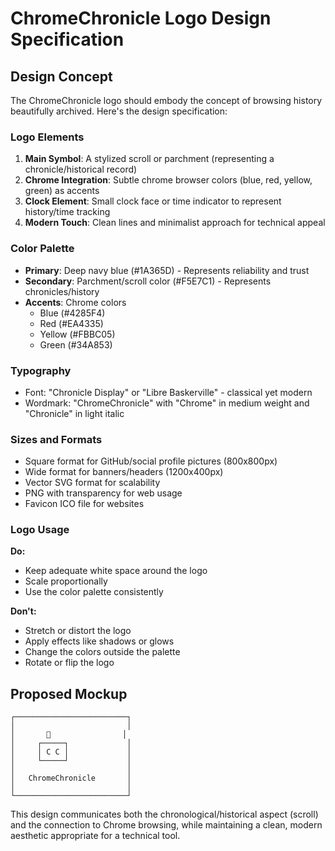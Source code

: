 # ChromeChronicle Logo Design Specification

## Design Concept

The ChromeChronicle logo should embody the concept of browsing history beautifully archived. Here's the design specification:

### Logo Elements

1. **Main Symbol**: A stylized scroll or parchment (representing a chronicle/historical record)
2. **Chrome Integration**: Subtle chrome browser colors (blue, red, yellow, green) as accents
3. **Clock Element**: Small clock face or time indicator to represent history/time tracking
4. **Modern Touch**: Clean lines and minimalist approach for technical appeal

### Color Palette

- **Primary**: Deep navy blue (#1A365D) - Represents reliability and trust
- **Secondary**: Parchment/scroll color (#F5E7C1) - Represents chronicles/history
- **Accents**: Chrome colors
  - Blue (#4285F4)
  - Red (#EA4335)
  - Yellow (#FBBC05)
  - Green (#34A853)

### Typography

- Font: "Chronicle Display" or "Libre Baskerville" - classical yet modern
- Wordmark: "ChromeChronicle" with "Chrome" in medium weight and "Chronicle" in light italic

### Sizes and Formats

- Square format for GitHub/social profile pictures (800x800px)
- Wide format for banners/headers (1200x400px)
- Vector SVG format for scalability
- PNG with transparency for web usage
- Favicon ICO file for websites

### Logo Usage

**Do:**
- Keep adequate white space around the logo
- Scale proportionally
- Use the color palette consistently

**Don't:**
- Stretch or distort the logo
- Apply effects like shadows or glows
- Change the colors outside the palette
- Rotate or flip the logo

## Proposed Mockup

```
┌─────────────────────────┐
│                         │
│       📜                │
│     ┌─────┐             │
│     │ C C │             │
│     └─────┘             │
│                         │
│   ChromeChronicle       │
│                         │
└─────────────────────────┘
```

This design communicates both the chronological/historical aspect (scroll) and the connection to Chrome browsing, while maintaining a clean, modern aesthetic appropriate for a technical tool. 